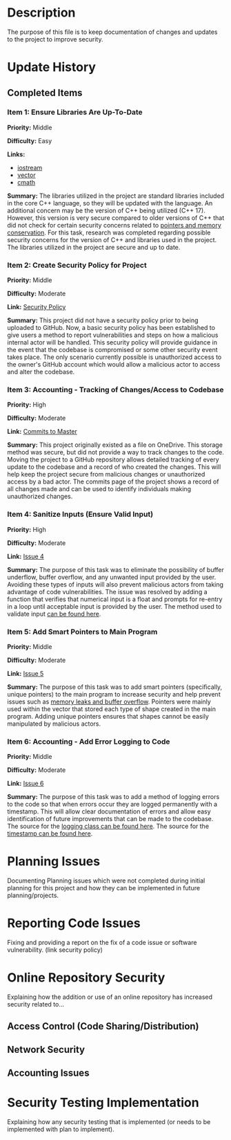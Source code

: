 # Description
The purpose of this file is to keep documentation of changes and updates to the project to improve security. 

# Update History
## Completed Items
### Item 1: Ensure Libraries Are Up-To-Date
**Priority:** Middle <br />

**Difficulty:** Easy <br />

**Links:** 
- [iostream](https://cplusplus.com/reference/iostream/)
- [vector](https://cplusplus.com/reference/vector/vector/)
- [cmath](https://cplusplus.com/reference/cmath/) <br />

**Summary:** The libraries utilized in the project are standard libraries included in the core C++ language, so they will 
be updated with the language. An additional concern may be the version of C++ being utilized (C++ 17). However, this 
version is very secure compared to older versions of C++ that did not check for certain security concerns related to
[pointers and memory conservation](https://learn.microsoft.com/en-us/cpp/cpp/welcome-back-to-cpp-modern-cpp?view=msvc-170).
For this task, research was completed regarding possible security concerns for the version of C++ and libraries used
in the project. The libraries utilized in the project are secure and up to date. 

### Item 2: Create Security Policy for Project
**Priority:** Middle <br />

**Difficulty:** Moderate <br />

**Link:** [Security Policy](https://github.com/HoneyKat11/Shapes-Calculator/commit/b8e770d3a957fadcd50fd018ba0598e427f7326b) <br />

**Summary:** This project did not have a security policy prior to being uploaded to GitHub. Now, a basic security policy
has been established to give users a method to report vulnerabilities and steps on how a malicious internal actor will
be handled. This security policy will provide guidance in the event that the codebase is compromised or some other
security event takes place. The only scenario currently possible is unauthorized access to the owner's GitHub account
which would allow a malicious actor to access and alter the codebase. 

### Item 3: Accounting - Tracking of Changes/Access to Codebase
**Priority:** High <br />

**Difficulty:** Moderate <br />

**Link:** [Commits to Master](https://github.com/HoneyKat11/Shapes-Calculator/commits/master) <br />

**Summary:** This project originally existed as a file on OneDrive. This storage method was secure, but did not provide a 
way to track changes to the code. Moving the project to a GitHub repository allows detailed tracking of every update to
the codebase and a record of who created the changes. This will help keep the project secure from malicious changes or 
unauthorized access by a bad actor. The commits page of the project shows a record of all changes made and can be used 
to identify individuals making unauthorized changes. 

### Item 4: Sanitize Inputs (Ensure Valid Input)
**Priority:** High <br />

**Difficulty:** Moderate <br />

**Link:** [Issue 4](https://github.com/HoneyKat11/Shapes-Calculator/issues/4)<br />

**Summary:** The purpose of this task was to eliminate the possibility of buffer underflow, buffer overflow,
and any unwanted input provided by the user. Avoiding these types of inputs will also prevent malicious
actors from taking advantage of code vulnerabilities. The issue was resolved by adding a function that 
verifies that numerical input is a float and prompts for re-entry in a loop until acceptable input
is provided by the user. The method used to validate input 
[can be found here](https://www.hackerearth.com/practice/notes/validating-user-input-in-c/).

### Item 5: Add Smart Pointers to Main Program
**Priority:** Middle <br />

**Difficulty:** Moderate <br />

**Link:** [Issue 5](https://github.com/HoneyKat11/Shapes-Calculator/issues/5)<br />

**Summary:** The purpose of this task was to add smart pointers (specifically, unique pointers) to the main program
to increase security and help prevent issues such as [memory leaks and buffer overflow](https://www.geeksforgeeks.org/smart-pointers-cpp/#). 
Pointers were mainly used within the vector that stored each type of shape created in the main program. Adding unique
pointers ensures that shapes cannot be easily manipulated by malicious actors. 

### Item 6: Accounting - Add Error Logging to Code
**Priority:** Middle <br />

**Difficulty:** Moderate <br />

**Link:** [Issue 6](https://github.com/HoneyKat11/Shapes-Calculator/issues/7)<br />

**Summary:** The purpose of this task was to add a method of logging errors to the code so that when
errors occur they are logged permanently with a timestamp. This will allow clear documentation of errors
and allow easy identification of future improvements that can be made to the codebase. The source for the
[logging class can be found here](https://rollbar.com/guides/cpp/cpp-error-logging/). 
The source for the [timestamp can be found here](https://www.techiedelight.com/get-current-time-and-date-in-cpp/).

# Planning Issues
Documenting Planning issues which were not completed during initial planning for this project and how they can be implemented in future planning/projects.

# Reporting Code Issues
Fixing and providing a report on the fix of a code issue or software vulnerability. (link security policy)

# Online Repository Security
Explaining how the addition or use of an online repository has increased security related to...
## Access Control (Code Sharing/Distribution)

## Network Security

## Accounting Issues

# Security Testing Implementation
Explaining how any security testing that is implemented (or needs to be implemented with plan to implement).
